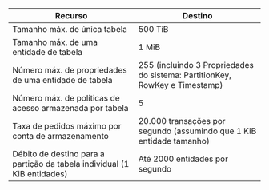 | Recurso | Destino |
|----------|---------------|
| Tamanho máx. de única tabela | 500 TiB |
| Tamanho máx. de uma entidade de tabela | 1 MiB |
| Número máx. de propriedades de uma entidade de tabela | 255 (incluindo 3 Propriedades do sistema: PartitionKey, RowKey e Timestamp) |
| Número máx. de políticas de acesso armazenada por tabela | 5 |
| Taxa de pedidos máximo por conta de armazenamento | 20.000 transações por segundo (assumindo que 1 KiB entidade tamanho) |
| Débito de destino para a partição da tabela individual (1 KiB entidades) | Até 2000 entidades por segundo |
